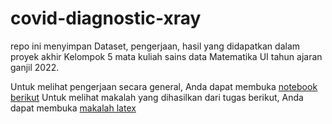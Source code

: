 # covid-diagnostic-xray
repo ini menyimpan Dataset, pengerjaan, hasil yang didapatkan dalam proyek akhir Kelompok 5 mata kuliah sains data Matematika UI tahun ajaran ganjil 2022.

Untuk melihat pengerjaan secara general, Anda dapat membuka [notebook berikut](https://github.com/cxrles/covid-diagnostic-xray/blob/main/Proyek_Kelompok_5.ipynb)
Untuk melihat makalah yang dihasilkan dari tugas berikut, Anda dapat membuka [makalah latex](https://github.com/cxrles/covid-diagnostic-xray/blob/main/Makalah%20Latex/Kelompok5_makalah_sains_data.pdf)





